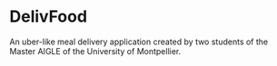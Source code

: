 # DelivFood
An uber-like meal delivery application created by two students of the Master AIGLE of the University of Montpellier.
